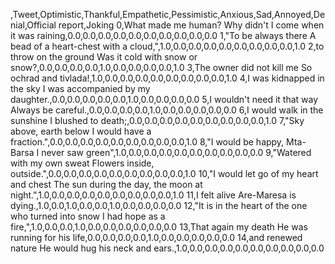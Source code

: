 ,Tweet,Optimistic,Thankful,Empathetic,Pessimistic,Anxious,Sad,Annoyed,Denial,Official report,Joking
0,What made me human? Why didn't I come when it was raining,0.0,0.0,0.0,0.0,0.0,0.0,0.0,0.0,0.0,0.0
1,"To be always there A bead of a heart-chest with a cloud,",1.0,0.0,0.0,0.0,0.0,0.0,0.0,0.0,0.0,1.0
2,to throw on the ground Was it cold with snow or snow?,0.0,0.0,0.0,0.0,1.0,0.0,0.0,0.0,0.0,1.0
3,The owner did not kill me So ochrad and tivlada!,1.0,0.0,0.0,0.0,0.0,0.0,0.0,0.0,0.0,1.0
4,I was kidnapped in the sky I was accompanied by my daughter.,0.0,0.0,0.0,0.0,0.0,1.0,0.0,0.0,0.0,0.0
5,I wouldn't need it that way Always be careful.,0.0,0.0,0.0,0.0,1.0,0.0,0.0,0.0,0.0,0.0
6,I would walk in the sunshine I blushed to death;,0.0,0.0,0.0,0.0,0.0,0.0,0.0,0.0,0.0,1.0
7,"Sky above, earth below I would have a fraction.",0.0,0.0,0.0,0.0,0.0,0.0,0.0,0.0,0.0,1.0
8,"I would be happy, Mta-Barsa I never saw green",1.0,0.0,0.0,0.0,0.0,0.0,0.0,0.0,0.0,0.0
9,"Watered with my own sweat Flowers inside, outside.",0.0,0.0,0.0,0.0,0.0,0.0,0.0,0.0,0.0,1.0
10,"I would let go of my heart and chest The sun during the day, the moon at night.",1.0,0.0,0.0,0.0,0.0,0.0,0.0,0.0,0.0,1.0
11,I felt alive Are-Maresa is dying.,1.0,0.0,1.0,0.0,0.0,1.0,0.0,0.0,0.0,0.0
12,"It is in the heart of the one who turned into snow I had hope as a fire,",1.0,0.0,0.0,1.0,0.0,0.0,0.0,0.0,0.0,0.0
13,That again my death He was running for his life,0.0,0.0,0.0,0.0,1.0,0.0,0.0,0.0,0.0,0.0
14,and renewed nature He would hug his neck and ears.,1.0,0.0,0.0,0.0,0.0,0.0,0.0,0.0,0.0,0.0
